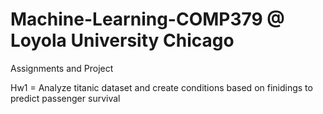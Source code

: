# Machine-Learning-COMP379 @ Loyola University Chicago
Assignments and Project

Hw1 = Analyze titanic dataset and create conditions based on finidings to predict passenger survival
